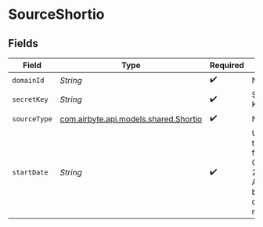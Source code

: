 # SourceShortio


## Fields

| Field                                                                                                   | Type                                                                                                    | Required                                                                                                | Description                                                                                             | Example                                                                                                 |
| ------------------------------------------------------------------------------------------------------- | ------------------------------------------------------------------------------------------------------- | ------------------------------------------------------------------------------------------------------- | ------------------------------------------------------------------------------------------------------- | ------------------------------------------------------------------------------------------------------- |
| `domainId`                                                                                              | *String*                                                                                                | :heavy_check_mark:                                                                                      | N/A                                                                                                     |                                                                                                         |
| `secretKey`                                                                                             | *String*                                                                                                | :heavy_check_mark:                                                                                      | Short.io Secret Key                                                                                     |                                                                                                         |
| `sourceType`                                                                                            | [com.airbyte.api.models.shared.Shortio](../../models/shared/Shortio.md)                                 | :heavy_check_mark:                                                                                      | N/A                                                                                                     |                                                                                                         |
| `startDate`                                                                                             | *String*                                                                                                | :heavy_check_mark:                                                                                      | UTC date and time in the format 2017-01-25T00:00:00Z. Any data before this date will not be replicated. | 2023-07-30T03:43:59.244Z                                                                                |
